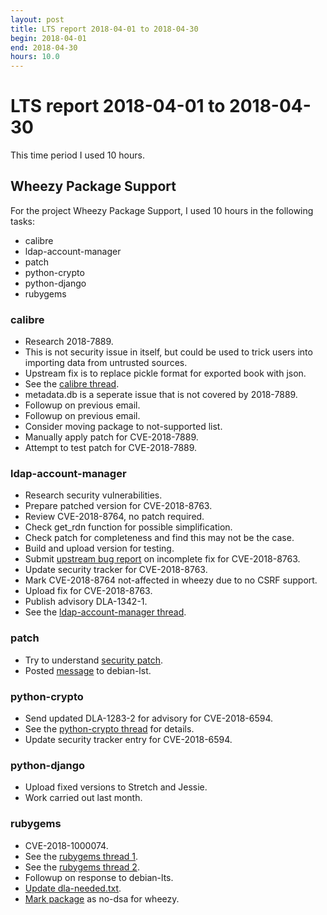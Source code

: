 ```yaml
---
layout: post
title: LTS report 2018-04-01 to 2018-04-30
begin: 2018-04-01
end: 2018-04-30
hours: 10.0
---
```


# LTS report 2018-04-01 to 2018-04-30

This time period I used 10 hours.

## Wheezy Package Support

For the project Wheezy Package Support, I used 10 hours in the following tasks:

* calibre
* ldap-account-manager
* patch
* python-crypto
* python-django
* rubygems

### calibre

* Research 2018-7889.
* This is not security issue in itself, but could be used to trick
  users into importing data from untrusted sources.
* Upstream fix is to replace pickle format for exported book with json.
* See the [calibre thread](https://lists.debian.org/debian-lts/2018/04/msg00041.html).
* metadata.db is a seperate issue that is not covered by 2018-7889.
* Followup on previous email.
* Followup on previous email.
* Consider moving package to not-supported list.
* Manually apply patch for CVE-2018-7889.
* Attempt to test patch for CVE-2018-7889.

### ldap-account-manager

* Research security vulnerabilities.
* Prepare patched version for CVE-2018-8763.
* Review CVE-2018-8764, no patch required.
* Check get_rdn function for possible simplification.
* Check patch for completeness and find this may not be the case.
* Build and upload version for testing.
* Submit [upstream bug report](https://sourceforge.net/p/lam/bugs/196/)
  on incomplete fix for CVE-2018-8763.
* Update security tracker for CVE-2018-8763.
* Mark CVE-2018-8764 not-affected in wheezy due to no CSRF support.
* Upload fix for CVE-2018-8763.
* Publish advisory DLA-1342-1.
* See the [ldap-account-manager thread](https://lists.debian.org/debian-lts/2018/04/msg00027.html).

### patch

* Try to understand
  [security patch](https://git.savannah.gnu.org/cgit/patch.git/commit/?id=123eaff0d5d1aebe128295959435b9ca5909c26d).
* Posted [message](https://lists.debian.org/debian-lts/2018/04/msg00058.html) to debian-lst.

### python-crypto

* Send updated DLA-1283-2 for advisory for CVE-2018-6594.
* See the [python-crypto thread](https://lists.debian.org/debian-lts/2018/04/msg00016.html)
  for details.
* Update security tracker entry for CVE-2018-6594.

### python-django

* Upload fixed versions to Stretch and Jessie.
* Work carried out last month.

### rubygems

* CVE-2018-1000074.
* See the [rubygems thread 1](https://lists.debian.org/debian-lts/2018/04/msg00015.html).
* See the [rubygems thread 2](https://lists.debian.org/debian-lts/2018/04/msg00042.html).
* Followup on response to debian-lts.
* [Update dla-needed.txt](https://salsa.debian.org/security-tracker-team/security-tracker/commit/062fb559a1fbbc5909337685c8ebaa9cdffe1e30).
* [Mark package](https://salsa.debian.org/security-tracker-team/security-tracker/commit/88592a572dcd21aabff91448e8117c0548161a2e)
  as no-dsa for wheezy.



